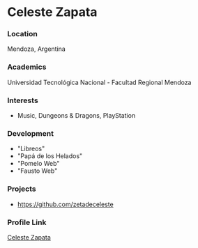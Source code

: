 # Celeste Zapata

### Location

Mendoza, Argentina

### Academics

Universidad Tecnológica Nacional - Facultad Regional Mendoza

### Interests

-  Music, Dungeons & Dragons, PlayStation

### Development

-  "Libreos"
-  "Papá de los Helados"
-  "Pomelo Web"
-  "Fausto Web"

### Projects

-  https://github.com/zetadeceleste

### Profile Link

[Celeste Zapata](https://github.com/zetadeceleste)
